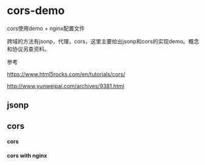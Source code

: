 # cors-demo
cors使用demo + nginx配置文件

跨域的方法有jsonp，代理，cors，这里主要给出jsonp和cors的实现demo。概念和协议另查资料。

参考

https://www.html5rocks.com/en/tutorials/cors/

http://www.yunweipai.com/archives/9381.html

## jsonp

## cors
#### cors
#### cors with nginx
